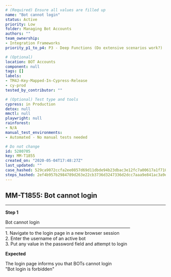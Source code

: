 ```yaml
---
# (Required) Ensure all values are filled up
name: "Bot cannot login"
status: Active
priority: Low
folder: Managing Bot Accounts
authors: ""
team_ownership:
- Integration Frameworks
priority_p1_to_p4: P3 - Deep Functions (Do extensive scenarios work?)

# (Optional)
location: BOT Accounts
component: null
tags: []
labels:
- TM4J-Key-Mapped-In-Cypress-Release
- cy-prod
tested_by_contributor: ""

# (Optional) Test type and tools
cypress: in Production
detox: null
mmctl: null
playwright: null
rainforest:
- N/A
manual_test_environments:
- Automated - No manual tests needed

# Do not change
id: 5280705
key: MM-T1855
created_on: "2020-05-04T17:48:27Z"
last_updated: ""
case_hashed: 529ca9072ccfa2ee0857d69d11dbde94b23dbac3e12fc7a00617a1f7105ee2e46942cdb681bf8e91029d8b25d726efd8
steps_hashed: 2ef4b957b2984789d263e22cb3736d3247336d2dcc7aaa9e841ac3a9e77df34fa9e52be280e3291cbc496a2378d603a2
---
```


<!-- (Auto-generated) Based on frontmatter's "key" and "name" -->

## MM-T1855: Bot cannot login

---

**Step 1**

Bot cannot login\
————————————————————————————\
1\. Navigate to the login page in a new browser session\
2\. Enter the username of an active bot\
3\. Put any value in the password field and attempt to login

**Expected**

The login page informs you that BOTs cannot login\
"Bot login is forbidden"
